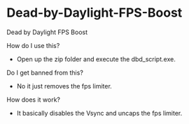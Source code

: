 # Dead-by-Daylight-FPS-Boost
Dead by Daylight FPS Boost

How do I use this?
- Open up the zip folder and execute the dbd_script.exe.

Do I get banned from this?
- No it just removes the fps limiter.

How does it work?
- It basically disables the Vsync and uncaps the fps limiter.
